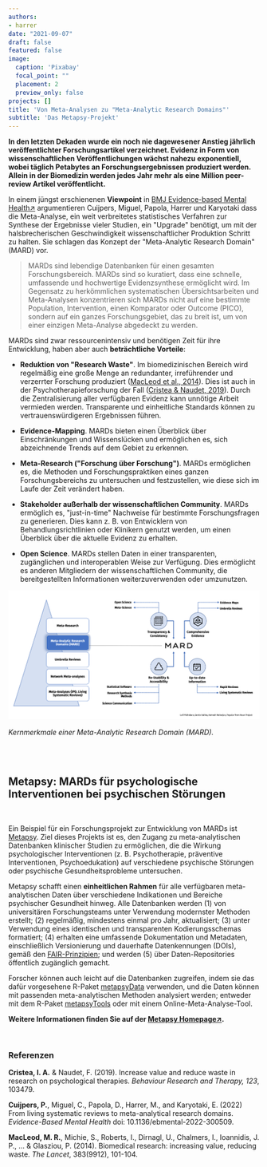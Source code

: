 ```yaml
---
authors:
- harrer
date: "2021-09-07"
draft: false
featured: false
image:
  caption: 'Pixabay'
  focal_point: ""
  placement: 2
  preview_only: false
projects: []
title: 'Von Meta-Analysen zu "Meta-Analytic Research Domains"'
subtitle: 'Das Metapsy-Projekt'
---
```


**In den letzten Dekaden wurde ein noch nie dagewesener Anstieg jährlich veröffentlichter Forschungsartikel verzeichnet. Evidenz in Form von wissenschaftlichen Veröffentlichungen wächst nahezu exponentiell, wobei täglich Petabytes an Forschungsergebnissen produziert werden. Allein in der Biomedizin werden jedes Jahr mehr als eine Million peer-review Artikel veröffentlicht.**


In einem jüngst erschienenen **Viewpoint** in <a href="https://ebmh.bmj.com/content/early/2022/07/19/ebmental-2022-300509" target="_blank">BMJ Evidence-based Mental Health↗</a> argumentieren Cuijpers, Miguel, Papola, Harrer und Karyotaki dass die Meta-Analyse, ein weit verbreitetes statistisches Verfahren zur Synthese der Ergebnisse vieler Studien, ein "Upgrade" benötigt, um mit der halsbrecherischen Geschwindigkeit wissenschaftlicher Produktion Schritt zu halten. Sie schlagen das Konzept der "Meta-Analytic Research Domain" (MARD) vor.


> MARDs sind lebendige Datenbanken für einen gesamten Forschungsbereich. MARDs sind so kuratiert, dass eine schnelle, umfassende und hochwertige Evidenzsynthese ermöglicht wird. Im Gegensatz zu herkömmlichen systematischen Übersichtsarbeiten und Meta-Analysen konzentrieren sich MARDs nicht auf eine bestimmte Population, Intervention, einen Komparator oder Outcome (PICO), sondern auf ein ganzes Forschungsgebiet, das zu breit ist, um von einer einzigen Meta-Analyse abgedeckt zu werden.

MARDs sind zwar ressourcenintensiv und benötigen Zeit für ihre Entwicklung, haben aber auch **beträchtliche Vorteile**:

- **Reduktion von "Research Waste"**. Im biomedizinischen Bereich wird regelmäßig eine große Menge an redundanter, irreführender und verzerrter Forschung produziert ([MacLeod et al., 2014](https://www.thelancet.com/pdfs/journals/lancet/PIIS0140-6736(13)62329-6.pdf)). Dies ist auch in der Psychotherapieforschung der Fall ([Cristea & Naudet, 2019](https://www.sciencedirect.com/science/article/abs/pii/S0005796719301652)). Durch die Zentralisierung aller verfügbaren Evidenz kann unnötige Arbeit vermieden werden. Transparente und einheitliche Standards können zu vertrauenswürdigeren Ergebnissen führen.


- **Evidence-Mapping**. MARDs bieten einen Überblick über Einschränkungen und Wissenslücken und ermöglichen es, sich abzeichnende Trends auf dem Gebiet zu erkennen.


- **Meta-Research ("Forschung über Forschung")**. MARDs ermöglichen es, die Methoden und Forschungspraktiken eines ganzen Forschungsbereichs zu untersuchen und festzustellen, wie diese sich im Laufe der Zeit verändert haben.


- **Stakeholder außerhalb der wissenschaftlichen Community**. MARDs ermöglich es, "just-in-time" Nachweise für bestimmte Forschungsfragen zu generieren. Dies kann z. B. von Entwicklern von Behandlungsrichtlinien oder Klinikern genutzt werden, um einen Überblick über die aktuelle Evidenz zu erhalten.


- **Open Science**. MARDs stellen Daten in einer transparenten, zugänglichen und interoperablen Weise zur Verfügung. Dies ermöglicht es anderen Mitgliedern der wissenschaftlichen Community, die bereitgestellten Informationen weiterzuverwenden oder umzunutzen.

![Metapsy](mard.png)

*Kernmerkmale einer Meta-Analytic Research Domain (MARD).*

<br>
<br>

## Metapsy: MARDs für psychologische Interventionen bei psychischen Störungen

<br>

Ein Beispiel für ein Forschungsprojekt zur Entwicklung von MARDs ist <a href="https://www.metapsy.org">Metapsy</a>. Ziel dieses Projekts ist es, den Zugang zu meta-analytischen Datenbanken klinischer Studien zu ermöglichen, die die Wirkung psychologischer Interventionen (z. B. Psychotherapie, präventive Interventionen, Psychoedukation) auf verschiedene psychische Störungen oder psychische Gesundheitsprobleme untersuchen. 

Metapsy schafft einen **einheitlichen Rahmen** für alle verfügbaren meta-analytischen Daten über verschiedene Indikationen und Bereiche psychischer Gesundheit hinweg. Alle Datenbanken werden (1) von universitären Forschungsteams unter Verwendung modernster Methoden erstellt; (2) regelmäßig, mindestens einmal pro Jahr, aktualisiert; (3) unter Verwendung eines identischen und transparenten Kodierungsschemas formatiert; (4) erhalten eine umfassende Dokumentation und Metadaten, einschließlich Versionierung und dauerhafte Datenkennungen (DOIs), gemäß den [FAIR-Prinzipien](https://www.go-fair.org/fair-principles/); und werden (5) über Daten-Repositories öffentlich zugänglich gemacht. 

Forscher können auch leicht auf die Datenbanken zugreifen, indem sie das dafür vorgesehene R-Paket [metapsyData](https://data.metapsy.org/) verwenden, und die Daten können mit passenden meta-analytischen Methoden analysiert werden; entweder mit dem R-Paket [metapsyTools](https://data.metapsy.org/) oder mit einem Online-Meta-Analyse-Tool.

**Weitere Informationen finden Sie auf der [Metapsy Homepage↗](https://www.metapsy.org/).**


<br>

### Referenzen 


**Cristea, I. A.** & Naudet, F. (2019). Increase value and reduce waste in research on psychological therapies. *Behaviour Research and Therapy, 123*, 103479.

**Cuijpers, P.**, Miguel, C., Papola, D., Harrer, M., and Karyotaki, E. (2022) From living systematic reviews to meta-analytical research domains. *Evidence-Based Mental Health* doi: 10.1136/ebmental-2022-300509.

**MacLeod, M. R.**, Michie, S., Roberts, I., Dirnagl, U., Chalmers, I., Ioannidis, J. P., ... & Glasziou, P. (2014). Biomedical research: increasing value, reducing waste. *The Lancet*, 383(9912), 101-104.


<br>



